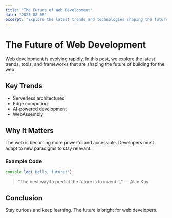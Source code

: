 ```yaml
---
title: "The Future of Web Development"
date: "2025-08-08"
excerpt: "Explore the latest trends and technologies shaping the future of web development."
---
```


# The Future of Web Development

Web development is evolving rapidly. In this post, we explore the latest trends, tools, and frameworks that are shaping the future of building for the web.

## Key Trends
- Serverless architectures
- Edge computing
- AI-powered development
- WebAssembly

## Why It Matters
The web is becoming more powerful and accessible. Developers must adapt to new paradigms to stay relevant.

### Example Code
```js
console.log('Hello, future!');
```

> "The best way to predict the future is to invent it." — Alan Kay

## Conclusion
Stay curious and keep learning. The future is bright for web developers.
